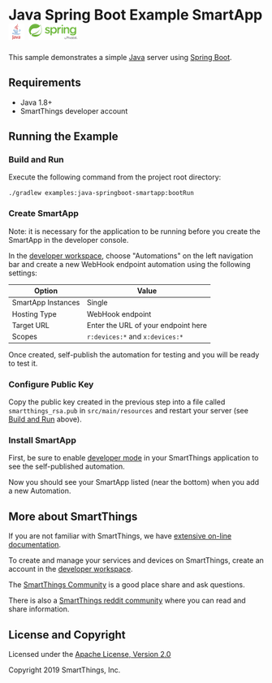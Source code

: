 # Java Spring Boot Example SmartApp ![java-logo](../../docs/java-logo.png) ![spring-logo](../../docs/spring-logo.png)

This sample demonstrates a simple [Java](https://www.oracle.com/java/) server using
[Spring Boot](https://spring.io).

## Requirements

* Java 1.8+
* SmartThings developer account

## Running the Example

### Build and Run

Execute the following command from the project root directory:

```
./gradlew examples:java-springboot-smartapp:bootRun
```

### Create SmartApp

Note: it is necessary for the application to be running before you create the SmartApp
in the developer console.

In the [developer workspace](https://devworkspace.developer.samsung.com/smartthingsconsole/iotweb/site/index.html),
choose "Automations" on the left navigation bar and create a new WebHook endpoint automation using the following
settings:

| Option             | Value                               |
|--------------------|-------------------------------------|
| SmartApp Instances | Single                              |
| Hosting Type       | WebHook endpoint                    |
| Target URL         | Enter the URL of your endpoint here |
| Scopes             | `r:devices:*` and `x:devices:*`     |

Once created, self-publish the automation for testing and you will be ready to test it.

### Configure Public Key

Copy the public key created in the previous step into a file called `smartthings_rsa.pub` in `src/main/resources`
and restart your server (see [Build and Run](#build-and-run) above).

### Install SmartApp

First, be sure to enable
[developer mode](https://smartthings.developer.samsung.com/docs/guides/testing/developer-mode.html#Enable-Developer-Mode)
in your SmartThings application to see the self-published automation.

Now you should see your SmartApp listed (near the bottom) when you add a new Automation.

## More about SmartThings

If you are not familiar with SmartThings, we have
[extensive on-line documentation](https://smartthings.developer.samsung.com/develop/index.html).

To create and manage your services and devices on SmartThings, create an account in the
[developer workspace](https://devworkspace.developer.samsung.com/).

The [SmartThings Community](https://community.smartthings.com/c/developers/) is a good place share and
ask questions.

There is also a [SmartThings reddit community](https://www.reddit.com/r/SmartThings/) where you
can read and share information.

## License and Copyright

Licensed under the [Apache License, Version 2.0](https://www.apache.org/licenses/LICENSE-2.0)

Copyright 2019 SmartThings, Inc.
